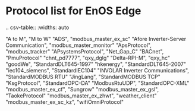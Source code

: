 # Protocol list for EnOS Edge

.. csv-table::
  :widths: auto

   "A to M", "M to W"
   "ADS", "modbus_master_ex_sc"
   "Afore Inverter-Server Communication", "modbus_master_monitor"
   "ApsProtocol", "modbus_tracker"
   "APsystemsProtocol", "Net_Gap_C"
   "BACnet", "PmuProtocol"
   "chnt_pd7777", "qxy_dglg"
   "Delta-RPI-M", "qxy_hc"
   "goodWe", "StandardDLT645-1997"
   "hkenergy", "StandardDLT645-2007"
   "iec104_siemens", "StandardIEC104"
   "INVOLAR Inverter Communications", "StandardMODBUS RTU"
   "JingLang", "StandardMODBUS TCP"
   "KsgProtocol", "StandardOPC-DA"
   "ModbusRtuUDP", "StandardOPC-XML"
   "modbus_master_ex_cf", "Sungrow"
   "modbus_master_ex_gsl", "TaokeProtocol"
   "modbus_master_ex_zhwt", "weather_client"
   "modbus_master_ex_sc_kz", "wifiOmniProtocol"

<!--End-->
  


